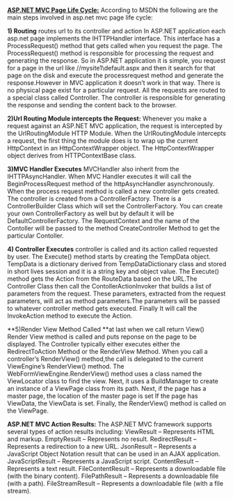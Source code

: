 **<u>ASP.NET MVC Page Life Cycle:</u>**
According to MSDN the following are the main steps involved in asp.net mvc page life cycle:

**1) Routing** routes url to its controller and action In ASP.NET application each asp.net page implements the IHTTPHandler interface. This interface has a ProcessRequest() method that gets called when you request the page. The ProcessRequest() method is responsible for processing the request and generating the response. So in ASP.NET application it is simple, you request for a page in the url like //mysite1\default.aspx and then it search for that page on the disk and execute the processrequest method and generate the response.However in MVC application it doesn’t work in that way. There is no physical page exist for a particular request. All the requests are routed to a special class called Controller. The controller is responsible for generating the response and sending the content back to the browser.

**2)Url Routing Module intercepts the Request:** Whenever you make a request against an ASP.NET MVC application, the request is intercepted by the UrlRoutingModule HTTP Module. When the UrlRoutingModule intercepts a request, the first thing the module does is to wrap up the current HttpContext in an HttpContextWrapper object. The HttpContextWrapper object derives from HTTPContextBase class.

**3)MVC Handler Executes** MVCHandler also inherit from the IHTTPAsyncHandler. When MVC Handler executes it will call the BeginProcessRequest method of the httpAsyncHandler asynchronously. When the process request method is called a new controller gets created. The controller is created from a ControllerFactory. There is a ControllerBuilder Class which will set the ControllerFactory. You can create your own ControllerFactory as well but by default it will be DefaultControllerFactory. The RequestContext and the name of the Contoller will be passed to the method CreateController Method to get the particular Contoller.

**4) Controller Executes** controller is called and its action called requested by user. The Execute() method starts by creating the TempData object. TempData is a dictionary derived from TempDataDictionary class and stored in short lives session and it is a string key and object value. The Execute() method gets the Action from the RouteData based on the URL.The Controller Class then call the ContollerActionInvoker that builds a list of parameters from the request. These parameters, extracted from the request parameters, will act as method parameters.The parameters will be passed to whatever controller method gets executed. Finally It will call the InvokeAction method to execute the Action.

**5)Render View Method Called **at last when we call return View() Render View method is called and puts reponse on the page to be displayed. The Controller typically either executes either the RedirectToAction Method or the RenderView Method. When you call a controller’s RenderView() method,the call is delegated to the current ViewEngine’s RenderView() method. The WebFormViewEngine.RenderView() method uses a class named the ViewLocator class to find the view. Next, it uses a BuildManager to create an instance of a ViewPage class from its path. Next, if the page has a master page, the location of the master page is set If the page has ViewData, the ViewData is set. Finally, the RenderView() method is called on the ViewPage.

**ASP.NET MVC Action Results:**
The ASP.NET MVC framework supports several types of action results including:
ViewResult – Represents HTML and markup. 
EmptyResult – Represents no result.
RedirectResult – Represents a redirection to a new URL.
JsonResult – Represents a JavaScript Object Notation result that can be used in an AJAX application.
JavaScriptResult – Represents a JavaScript script.
ContentResult – Represents a text result.
FileContentResult – Represents a downloadable file (with the binary content).
FilePathResult – Represents a downloadable file (with a path).
FileStreamResult – Represents a downloadable file (with a file stream).

